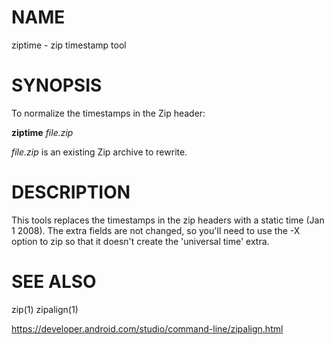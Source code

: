 
# NAME

ziptime - zip timestamp tool

# SYNOPSIS

To normalize the timestamps in the Zip header:

**ziptime** _file.zip_

_file.zip_ is an existing Zip archive to rewrite.

# DESCRIPTION

This tools replaces the timestamps in the zip headers with a static time
(Jan 1 2008). The extra fields are not changed, so you'll need to use the
-X option to zip so that it doesn't create the 'universal time' extra.

# SEE ALSO

zip(1)
zipalign(1)

https://developer.android.com/studio/command-line/zipalign.html
